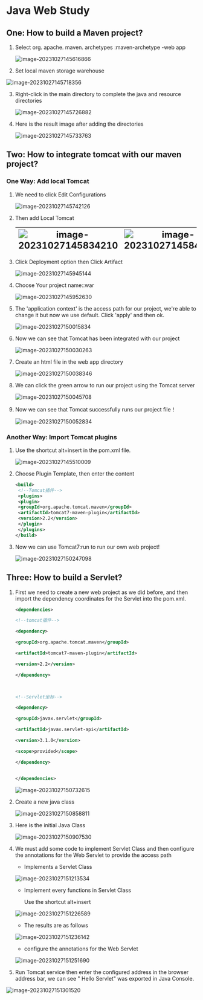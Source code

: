 # Java Web Study

## One: How to build a Maven project?

1. Select org. apache. maven. archetypes :maven-archetype -web app 

   ![image-20231027145616866](C:\Users\haoChen\AppData\Roaming\Typora\typora-user-images\image-20231027145616866.png)

   

2.  Set local maven storage warehouse

   ![image-20231027145718356](C:\Users\haoChen\AppData\Roaming\Typora\typora-user-images\image-20231027145718356.png)
   
3. Right-click in the main directory to complete the java and resource directories

   ![image-20231027145726882](C:\Users\haoChen\AppData\Roaming\Typora\typora-user-images\image-20231027145726882.png)

   

4. Here is the result image after adding the directories

   ![image-20231027145733763](C:\Users\haoChen\AppData\Roaming\Typora\typora-user-images\image-20231027145733763.png)
   



## Two: How to integrate tomcat with our maven project?

### One Way: Add local Tomcat

1. We need to click Edit Configurations

   ![image-20231027145742126](C:\Users\haoChen\AppData\Roaming\Typora\typora-user-images\image-20231027145742126.png)
   
2. Then add Local Tomcat

   | <img src="C:\Users\haoChen\AppData\Roaming\Typora\typora-user-images\image-20231027145834210.png" alt="image-20231027145834210" style="zoom:150%;" /> | <img src="C:\Users\haoChen\AppData\Roaming\Typora\typora-user-images\image-20231027145843923.png" alt="image-20231027145843923" style="zoom:150%;" /> |
   | ------------------------------------------------------------ | ------------------------------------------------------------ |

   

3. Click Deployment option then Click Artifact

   ![image-20231027145945144](C:\Users\haoChen\AppData\Roaming\Typora\typora-user-images\image-20231027145945144.png)
   
4. Choose Your project name::war

   ![image-20231027145952630](C:\Users\haoChen\AppData\Roaming\Typora\typora-user-images\image-20231027145952630.png)
   
5. The 'application context' is the access path for our project, we're able to change it but now we use default. Click 'apply' and then ok.

   ![image-20231027150015834](C:\Users\haoChen\AppData\Roaming\Typora\typora-user-images\image-20231027150015834.png)

   

6. Now we can see that Tomcat has been integrated with our project


   ![image-20231027150030263](C:\Users\haoChen\AppData\Roaming\Typora\typora-user-images\image-20231027150030263.png)

   

7. Create an html file in the web app directory 

   ![image-20231027150038346](C:\Users\haoChen\AppData\Roaming\Typora\typora-user-images\image-20231027150038346.png)

   

8. We can click the green arrow to run our project using the Tomcat server

   ![image-20231027150045708](C:\Users\haoChen\AppData\Roaming\Typora\typora-user-images\image-20231027150045708.png)

   

9. Now we can see that Tomcat successfully runs our project file！

   ![image-20231027150052834](C:\Users\haoChen\AppData\Roaming\Typora\typora-user-images\image-20231027150052834.png)

   


### Another Way: Import Tomcat plugins

1. Use the shortcut alt+insert in the pom.xml file.

   ![image-20231027145510009](C:\Users\haoChen\AppData\Roaming\Typora\typora-user-images\image-20231027145510009.png)
   
2. Choose Plugin Template, then enter the content

   ```xml
   <build>
   	<!--Tomcat插件-->
   	<plugins>
   	<plugin>
   	<groupId>org.apache.tomcat.maven</groupId>
   	<artifactId>tomcat7-maven-plugin</artifactId>
   	<version>2.2</version>
   	</plugin>
   	</plugins>
   </build>
   ```

   

3. Now we can use Tomcat7:run to run our own web project!

   ![image-20231027150247098](C:\Users\haoChen\AppData\Roaming\Typora\typora-user-images\image-20231027150247098.png)

## Three: How to build a Servlet?

1. First we need to create a new web project as we did before, and then import the dependency coordinates for the Servlet into the pom.xml.

   

   ```xml
   <dependencies>
   
   <!--tomcat插件-->
   
   <dependency>
   
   <groupId>org.apache.tomcat.maven</groupId>
   
   <artifactId>tomcat7-maven-plugin</artifactId>
   
   <version>2.2</version>
   
   </dependency>
   
    
   
   <!--Servlet坐标-->
   
   <dependency>
   
   <groupId>javax.servlet</groupId>
   
   <artifactId>javax.servlet-api</artifactId>
   
   <version>3.1.0</version>
   
   <scope>provided</scope>
   
   </dependency>
   
   
   </dependencies>
   ```

   

   

   ![image-20231027150732615](C:\Users\haoChen\AppData\Roaming\Typora\typora-user-images\image-20231027150732615.png)

   

   

2. Create a new java class

   ![image-20231027150858811](C:\Users\haoChen\AppData\Roaming\Typora\typora-user-images\image-20231027150858811.png)

3. Here is the initial Java Class

   ![image-20231027150907530](C:\Users\haoChen\AppData\Roaming\Typora\typora-user-images\image-20231027150907530.png)
   
4. We must add some code to implement Servlet Class and then configure the annotations for the Web Servlet to provide the access path 

   - Implements a Servlet Class

     

   ![image-20231027151213534](C:\Users\haoChen\AppData\Roaming\Typora\typora-user-images\image-20231027151213534.png)

    

   - Implement every functions in Servlet Class

     Use the shortcut alt+insert 

   ![image-20231027151226589](C:\Users\haoChen\AppData\Roaming\Typora\typora-user-images\image-20231027151226589.png)

   

   - The results are as follows

   ![image-20231027151236142](C:\Users\haoChen\AppData\Roaming\Typora\typora-user-images\image-20231027151236142.png)

   

   - configure the annotations for the Web Servlet 

   ![image-20231027151251690](C:\Users\haoChen\AppData\Roaming\Typora\typora-user-images\image-20231027151251690.png)

   

5. Run Tomcat service then enter the configured address in the browser address bar, we can see " Hello Servlet" was exported in Java Console.


![image-20231027151301520](C:\Users\haoChen\AppData\Roaming\Typora\typora-user-images\image-20231027151301520.png)

